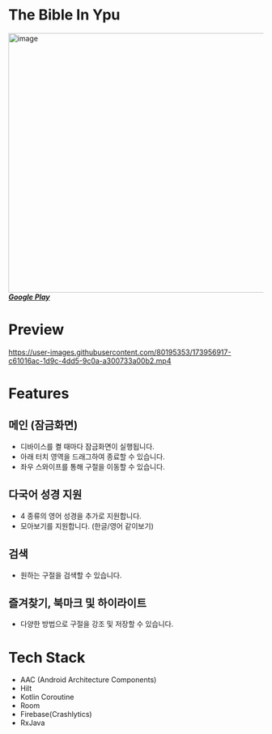 # The Bible In Ypu
<img src="https://lh3.googleusercontent.com/exaqHr4GnFwYbtBxEuBtNLG7aSWGK59p3CmlBsjzczWRpqFu-smbt3QCLmYB-hBwZKI" alt="image" width="512"/></br>
[_**Google Play**_](https://play.google.com/store/apps/details?id=com.duke.orca.android.kotlin.biblelockscreen)

# Preview
https://user-images.githubusercontent.com/80195353/173956917-c61016ac-1d9c-4dd5-9c0a-a300733a00b2.mp4

# Features
## 메인 (잠금화면)
- 디바이스를 켤 때마다 잠금화면이 실행됩니다.
- 아래 터치 영역을 드래그하여 종료할 수 있습니다.
- 좌우 스와이프를 통해 구절을 이동할 수 있습니다.

## 다국어 성경 지원
- 4 종류의 영어 성경을 추가로 지원합니다.
- 모아보기를 지원합니다. (한글/영어 같이보기)

## 검색
- 원하는 구절을 검색할 수 있습니다.

## 즐겨찾기, 북마크 및 하이라이트
- 다양한 방법으로 구절을 강조 및 저장할 수 있습니다.

# Tech Stack
- AAC (Android Architecture Components)
- Hilt
- Kotlin Coroutine
- Room
- Firebase(Crashlytics)
- RxJava

